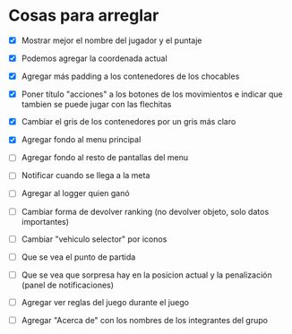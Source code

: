 # Cosas para arreglar

- [X] Mostrar mejor el nombre del jugador y el puntaje

- [X] Podemos agregar la coordenada actual

- [X] Agregar más padding a los contenedores de los chocables

- [X] Poner título "acciones" a los botones de los movimientos e indicar que tambien se puede jugar con las flechitas

- [X] Cambiar el gris de los contenedores por un gris más claro

- [X] Agregar fondo al menu principal

- [ ] Agregar fondo al resto de pantallas del menu

- [ ] Notificar cuando se llega a la meta

- [ ] Agregar al logger quien ganó

- [ ] Cambiar forma de devolver ranking (no devolver objeto, solo datos importantes)

- [ ] Cambiar "vehiculo selector" por iconos

- [ ] Que se vea el punto de partida

- [ ] Que se vea que sorpresa hay en la posicion actual y la penalización (panel de notificaciones)

- [ ] Agregar ver reglas del juego durante el juego

- [ ] Agregar "Acerca de" con los nombres de los integrantes del grupo